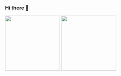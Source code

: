 ### Hi there 👋

<div>
  <a href="https://github.com/robertojunioor">
    <img height="180em" src="https://github-readme-stats.vercel.app/api?username=robertojunioor&show_icons=true&theme=dark&include_all_commits=true&count_private=true"/>
    <img height="180em" src="https://github-readme-stats.vercel.app/api/top-langs/?username=robertojunioor&layout=compact&langs_count=16&theme=dark"/>
</div>
